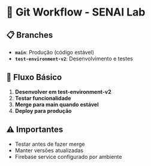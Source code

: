# 🔀 Git Workflow - SENAI Lab

## 📋 Branches

- **`main`**: Produção (código estável)
- **`test-environment-v2`**: Desenvolvimento e testes

## 🚀 Fluxo Básico

1. **Desenvolver em test-environment-v2**
2. **Testar funcionalidade**
3. **Merge para main quando estável**
4. **Deploy para produção**

## ⚠️ Importantes

- Testar antes de fazer merge
- Manter versões atualizadas
- Firebase service configurado por ambiente
